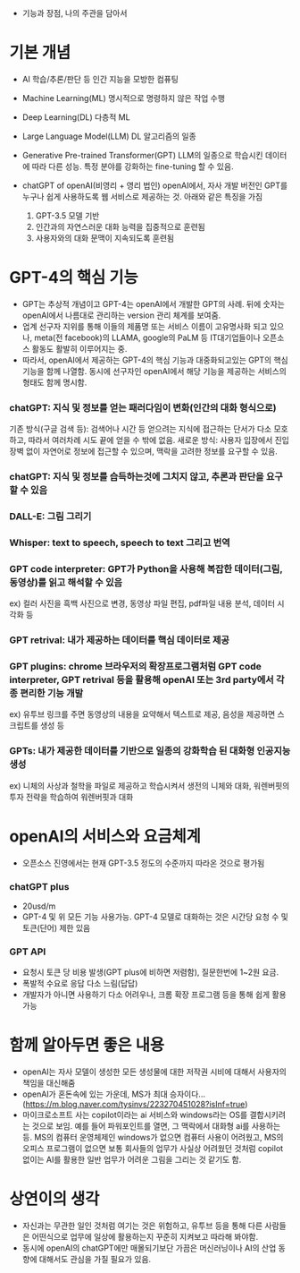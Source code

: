 - 기능과 장점, 나의 주관을 담아서


# 기본 개념

- AI
  학습/추론/판단 등 인간 지능을 모방한 컴퓨팅
 
- Machine Learning(ML)
  명시적으로 명령하지 않은 작업 수행
 
- Deep Learning(DL)
  다층적 ML
 
- Large Language Model(LLM)
  DL 알고리즘의 일종
  
- Generative Pre-trained Transformer(GPT)
  LLM의 일종으로 학습시킨 데이터에 따라 다른 성능. 특정 분야를 강화하는 fine-tuning 할 수 있음.

- chatGPT of openAI(비영리 + 영리 법인)
  openAI에서, 자사 개발 버전인 GPT를 누구나 쉽게 사용하도록 웹 서비스로 제공하는 것. 아래와 같은 특징을 가짐
 
  1. GPT-3.5 모델 기반
  2. 인간과의 자연스러운 대화 능력을 집중적으로 훈련됨
  3. 사용자와의 대화 문맥이 지속되도록 훈련됨

# GPT-4의 핵심 기능

  * GPT는 추상적 개념이고 GPT-4는 openAI에서 개발한 GPT의 사례. 뒤에 숫자는 openAI에서 나름대로 관리하는 version 관리 체계를 보여줌.
  * 업계 선구자 지위를 통해 이들의 제품명 또는 서비스 이름이 고유명사화 되고 있으나, meta(전 facebook)의 LLAMA, google의 PaLM 등 IT대기업들이나 오픈소스 활동도 활발히 이루어지는 중.
  * 따라서, openAI에서 제공하는 GPT-4의 핵심 기능과 대중화되고있는 GPT의 핵심 기능을 함께 나열함. 동시에 선구자인 openAI에서 해당 기능을 제공하는 서비스의 형태도 함께 명시함.

### chatGPT: 지식 및 정보를 얻는 패러다임이 변화(인간의 대화 형식으로)

  기존 방식(구글 검색 등): 검색어나 시간 등 얻으려는 지식에 접근하는 단서가 다소 모호하고, 따라서 여러차례 시도 끝에 얻을 수 밖에 없음.
  새로운 방식: 사용자 입장에서 진입장벽 없이 자연어로 정보에 접근할 수 있으며, 맥락을 고려한 정보를 요구할 수 있음.
 
### chatGPT: 지식 및 정보를 습득하는것에 그치지 않고, 추론과 판단을 요구할 수 있음

### DALL-E: 그림 그리기

### Whisper: text to speech, speech to text 그리고 번역
 
### GPT code interpreter: GPT가 Python을 사용해 복잡한 데이터(그림, 동영상)를 읽고 해석할 수 있음

  ex) 컬러 사진을 흑백 사진으로 변경, 동영상 파일 편집, pdf파일 내용 분석, 데이터 시각화 등

### GPT retrival: 내가 제공하는 데이터를 핵심 데이터로 제공

### GPT plugins: chrome 브라우저의 확장프로그램처럼 GPT code interpreter, GPT retrival 등을 활용해 openAI 또는 3rd party에서 각종 편리한 기능 개발

  ex) 유투브 링크를 주면 동영상의 내용을 요약해서 텍스트로 제공, 음성을 제공하면 스크립트를 생성 등
  
### GPTs: 내가 제공한 데이터를 기반으로 일종의 강화학습 된 대화형 인공지능 생성
   
  ex) 니체의 사상과 철학을 파일로 제공하고 학습시켜서 생전의 니체와 대화, 워렌버핏의 투자 전략을 학습하여 워렌버핏과 대화
  
  
# openAI의 서비스와 요금체계

  * 오픈소스 진영에서는 현재 GPT-3.5 정도의 수준까지 따라온 것으로 평가됨

### chatGPT plus

  - 20usd/m
  - GPT-4 및 위 모든 기능 사용가능. GPT-4 모델로 대화하는 것은 시간당 요청 수 및 토큰(단어) 제한 있음
  
### GPT API

  - 요청시 토큰 당 비용 발생(GPT plus에 비하면 저렴함), 질문한번에 1~2원 요금.
  - 폭발적 수요로 응답 다소 느림(답답)
  - 개발자가 아니면 사용하기 다소 어려우나, 크롬 확장 프로그램 등을 통해 쉽게 활용 가능


# 함께 알아두면 좋은 내용

  - openAI는 자사 모델이 생성한 모든 생성물에 대한 저작권 시비에 대해서 사용자의 책임을 대신해줌
  - openAI가 혼돈속에 있는 가운데, MS가 최대 승자이다...(https://m.blog.naver.com/tysinvs/223270451028?isInf=true)
  - 마이크로소프트 사는 copilot이라는 ai 서비스와 windows라는 OS를 결합시키려는 것으로 보임. 예를 들어 파워포인트를 열면, 그 맥락에서 대화형 ai를 사용하는 등. MS의 컴퓨터 운영체제인 windows가 없으면 컴퓨터 사용이 어려웠고, MS의 오피스 프로그램이 없으면 보통 회사들의 업무가 사실상 어려웠던 것처럼 copilot 없이는 AI를 활용한 일반 업무가 어려운 그림을 그리는 것 같기도 함.

# 상연이의 생각

  - 자신과는 무관한 일인 것처럼 여기는 것은 위험하고, 유투브 등을 통해 다른 사람들은 어떤식으로 업무에 일상에 활용하는지 꾸준히 지켜보고 따라해 봐야함.
  - 동시에 openAI의 chatGPT에만 매몰되기보단 가끔은 머신러닝이나 AI의 산업 동향에 대해서도 관심을 가질 필요가 있음.
